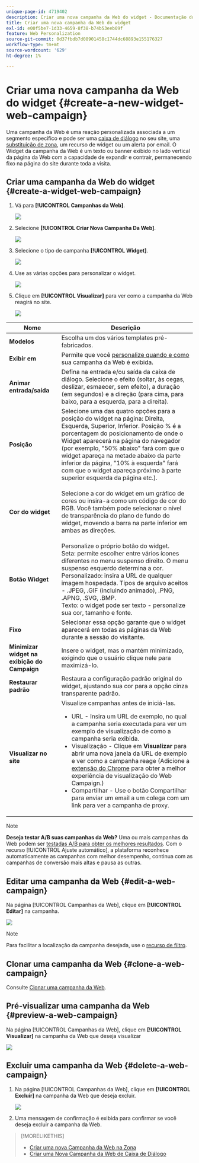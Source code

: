 ```yaml
---
unique-page-id: 4719402
description: Criar uma nova campanha da Web do widget - Documentação do Marketo - Documentação do produto
title: Criar uma nova campanha da Web do widget
exl-id: e00f5be7-1d33-4659-8f38-b74b53eeb09f
feature: Web Personalization
source-git-commit: 0d37fbdb7d08901458c1744dc68893e155176327
workflow-type: tm+mt
source-wordcount: '629'
ht-degree: 1%

---
```


# Criar uma nova campanha da Web do widget {#create-a-new-widget-web-campaign}

Uma campanha da Web é uma reação personalizada associada a um segmento específico e pode ser uma [caixa de diálogo](/help/marketo/product-docs/web-personalization/working-with-web-campaigns/create-a-new-dialog-web-campaign.md) no seu site, uma [substituição de zona](/help/marketo/product-docs/web-personalization/working-with-web-campaigns/create-a-new-in-zone-web-campaign.md), um recurso de widget ou um alerta por email. O Widget da campanha da Web é um texto ou banner exibido no lado vertical da página da Web com a capacidade de expandir e contrair, permanecendo fixo na página do site durante toda a visita.

## Criar uma campanha da Web do widget {#create-a-widget-web-campaign}

1. Vá para **[!UICONTROL Campanhas da Web]**.

   ![](assets/image2016-8-18-15-3a57-3a46.png)

1. Selecione **[!UICONTROL Criar Nova Campanha Da Web]**.

   ![](assets/create-new-web-campaign-hand-1.png)

1. Selecione o tipo de campanha **[!UICONTROL Widget]**.

   ![](assets/3.png)

1. Use as várias opções para personalizar o widget.

   ![](assets/4.png)

1. Clique em **[!UICONTROL Visualizar]** para ver como a campanha da Web reagirá no site.

   ![](assets/preview.png)

<table> 
 <thead> 
  <tr> 
   <th colspan="1" rowspan="1">Nome</th> 
   <th colspan="1" rowspan="1">Descrição</th> 
  </tr> 
 </thead> 
 <tbody> 
  <tr> 
   <td colspan="1"><strong>Modelos</strong></td> 
   <td colspan="1">Escolha um dos vários templates pré-fabricados.</td> 
  </tr> 
  <tr> 
   <td colspan="1"><strong>Exibir em</strong></td> 
   <td colspan="1">Permite que você <a href="/help/marketo/product-docs/web-personalization/working-with-web-campaigns/set-how-your-web-campaign-displays.md" rel="nofollow">personalize quando e como</a> sua campanha da Web é exibida.</td> 
  </tr> 
  <tr> 
   <td colspan="1"><strong>Animar entrada/saída</strong></td> 
   <td colspan="1">Defina na entrada e/ou saída da caixa de diálogo. Selecione o efeito (soltar, às cegas, deslizar, esmaecer, sem efeito), a duração (em segundos) e a direção (para cima, para baixo, para a esquerda, para a direita).</td> 
  </tr> 
  <tr> 
   <td colspan="1"><strong>Posição</strong></td> 
   <td colspan="1">Selecione uma das quatro opções para a posição do widget na página: Direita, Esquerda, Superior, Inferior. Posição % é a porcentagem do posicionamento de onde o Widget aparecerá na página do navegador (por exemplo, "50% abaixo" fará com que o widget apareça na metade abaixo da parte inferior da página, "10% à esquerda" fará com que o widget apareça próximo à parte superior esquerda da página etc.).<br></td> 
  </tr> 
  <tr> 
   <td colspan="1" rowspan="1"><strong>Cor do widget</strong></td> 
   <td colspan="1" rowspan="1"><p>Selecione a cor do widget em um gráfico de cores ou insira-a como um código de cor do RGB. Você também pode selecionar o nível de transparência do plano de fundo do widget, movendo a barra na parte inferior em ambas as direções.</p></td> 
  </tr> 
  <tr> 
   <td colspan="1" rowspan="1"><p><strong>Botão Widget</strong><br></p></td> 
   <td colspan="1" rowspan="1">Personalize o próprio botão do widget.<br>Seta: permite escolher entre vários ícones diferentes no menu suspenso direito. O menu suspenso esquerdo determina a cor.<br>Personalizado: insira a URL de qualquer imagem hospedada. Tipos de arquivo aceitos - .JPEG, .GIF (incluindo animado), .PNG, .APNG, .SVG, .BMP.<br>Texto: o widget pode ser texto - personalize sua cor, tamanho e fonte.</td> 
  </tr> 
  <tr> 
   <td colspan="1"><strong>Fixo
</strong></td> 
   <td colspan="1">Selecionar essa opção garante que o widget aparecerá em todas as páginas da Web durante a sessão do visitante.</td> 
  </tr> 
  <tr> 
   <td colspan="1"><strong>Minimizar widget na exibição do Campaign</strong></td> 
   <td colspan="1">Insere o widget, mas o mantém minimizado, exigindo que o usuário clique nele para maximizá-lo.</td> 
  </tr> 
  <tr> 
   <td colspan="1"><strong>Restaurar padrão </strong></td> 
   <td colspan="1">Restaura a configuração padrão original do widget, ajustando sua cor para a opção cinza transparente padrão.</td> 
  </tr> 
  <tr> 
   <td colspan="1"><strong>Visualizar no site </strong></td> 
   <td colspan="1">Visualize campanhas antes de iniciá-las.<br> 
    <ul> 
     <li>URL - Insira um URL de exemplo, no qual a campanha seria executada para ver um exemplo de visualização de como a campanha seria exibida.</li> 
     <li>Visualização - Clique em <strong>Visualizar </strong>para abrir uma nova janela da URL de exemplo e ver como a campanha reage (Adicione a <a href="https://chrome.google.com/extensions/detail/ldiddonjplchallbngbccbfdfeldohkj?hl=en" rel="nofollow">extensão do Chrome</a> para obter a melhor experiência de visualização do Web Campaign.) </li> 
     <li>Compartilhar - Use o botão Compartilhar para enviar um email a um colega com um link para ver a campanha de proxy.</li> 
    </ul></td> 
  </tr> 
 </tbody> 
</table>

>[!NOTE]
>
>**Deseja testar A/B suas campanhas da Web?** Uma ou mais campanhas da Web podem ser [testadas A/B para obter os melhores resultados](/help/marketo/product-docs/web-personalization/working-with-web-campaigns/ab-test-your-web-campaign.md). Com o recurso [!UICONTROL Ajuste automático], a plataforma reconhece automaticamente as campanhas com melhor desempenho, continua com as campanhas de conversão mais altas e pausa as outras.

## Editar uma campanha da Web {#edit-a-web-campaign}

Na página [!UICONTROL Campanhas da Web], clique em **[!UICONTROL Editar]** na campanha.

![](assets/image2016-11-4-13-3a2-3a20.png)

>[!NOTE]
>
>Para facilitar a localização da campanha desejada, use o [recurso de filtro](/help/marketo/product-docs/web-personalization/working-with-web-campaigns/filter-web-campaigns.md).

## Clonar uma campanha da Web {#clone-a-web-campaign}

Consulte [Clonar uma campanha da Web](/help/marketo/product-docs/web-personalization/working-with-web-campaigns/clone-a-web-campaign.md).

## Pré-visualizar uma campanha da Web {#preview-a-web-campaign}

Na página [!UICONTROL Campanhas da Web], clique em **[!UICONTROL Visualizar]** na campanha da Web que deseja visualizar

![](assets/widget-campaign-preview-hand.png)

## Excluir uma campanha da Web {#delete-a-web-campaign}

1. Na página [!UICONTROL Campanhas da Web], clique em **[!UICONTROL Excluir]** na campanha da Web que deseja excluir.

   ![](assets/widget-campaign-delete-hand.png)

1. Uma mensagem de confirmação é exibida para confirmar se você deseja excluir a campanha da Web.

>[!MORELIKETHIS]
>
>* [Criar uma nova Campanha da Web na Zona](/help/marketo/product-docs/web-personalization/working-with-web-campaigns/create-a-new-in-zone-web-campaign.md)
>* [Criar uma Nova Campanha da Web de Caixa de Diálogo](/help/marketo/product-docs/web-personalization/working-with-web-campaigns/create-a-new-dialog-web-campaign.md)
